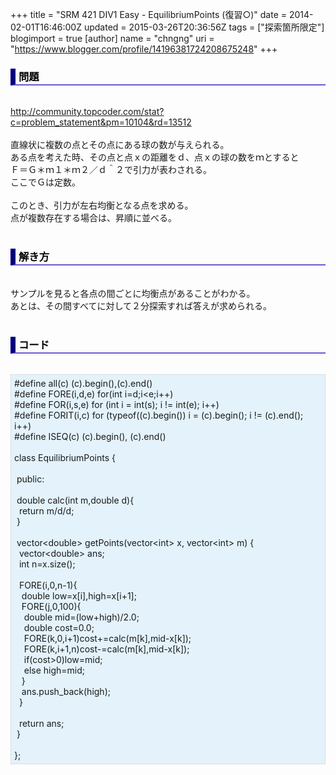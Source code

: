 +++
title = "SRM 421 DIV1 Easy - EquilibriumPoints (復習○)"
date = 2014-02-01T16:46:00Z
updated = 2015-03-26T20:36:56Z
tags = ["探索箇所限定"]
blogimport = true 
[author]
	name = "chngng"
	uri = "https://www.blogger.com/profile/14196381724208675248"
+++

<div dir="ltr" style="text-align: left;" trbidi="on"><h3 style="border-bottom: 2px solid slateblue; border-left: 8px solid navy; color: black; padding: 0px 0px 1px 5px;">問題 </h3><br /><a href="http://community.topcoder.com/stat?c=problem_statement&amp;pm=10104&amp;rd=13512" target="_blank">http://community.topcoder.com/stat?c=problem_statement&amp;pm=10104&amp;rd=13512</a><br /><br />直線状に複数の点とその点にある球の数が与えられる。<br />ある点を考えた時、その点と点ｘの距離をｄ、点ｘの球の数をｍとすると<br />Ｆ＝Ｇ＊ｍ１＊ｍ２／ｄ＾２で引力が表わされる。<br />ここでＧは定数。<br /><br />このとき、引力が左右均衡となる点を求める。<br />点が複数存在する場合は、昇順に並べる。<br /><br /><h3 style="border-bottom: 2px solid slateblue; border-left: 8px solid navy; color: black; padding: 0px 0px 1px 5px;">解き方 </h3><br />サンプルを見ると各点の間ごとに均衡点があることがわかる。<br />あとは、その間すべてに対して２分探索すれば答えが求められる。<br /><br /><h3 style="border-bottom: 2px solid slateblue; border-left: 8px solid navy; color: black; padding: 0px 0px 1px 5px;">コード </h3><br /><div style="background-color: #e3f2fb; border: 1px dotted #CCCCCC; padding: 5px;">#define all(c) (c).begin(),(c).end()<br />#define FORE(i,d,e) for(int i=d;i&lt;e;i++)<br />#define FOR(i,s,e) for (int i = int(s); i != int(e); i++)<br />#define FORIT(i,c) for (typeof((c).begin()) i = (c).begin(); i != (c).end(); i++)<br />#define ISEQ(c) (c).begin(), (c).end()<br /><br />class EquilibriumPoints {<br /><br /><span class="Apple-tab-span" style="white-space: pre;"> </span>public:<br /><br /><span class="Apple-tab-span" style="white-space: pre;"> </span>double calc(int m,double d){<br /><span class="Apple-tab-span" style="white-space: pre;">  </span>return m/d/d;<br /><span class="Apple-tab-span" style="white-space: pre;"> </span>}<br /><br /><span class="Apple-tab-span" style="white-space: pre;"> </span>vector&lt;double&gt; getPoints(vector&lt;int&gt; x, vector&lt;int&gt; m) {<br /><span class="Apple-tab-span" style="white-space: pre;">  </span>vector&lt;double&gt; ans;<br /><span class="Apple-tab-span" style="white-space: pre;">  </span>int n=x.size();<br /><br /><span class="Apple-tab-span" style="white-space: pre;">  </span>FORE(i,0,n-1){<br /><span class="Apple-tab-span" style="white-space: pre;">   </span>double low=x[i],high=x[i+1];<br /><span class="Apple-tab-span" style="white-space: pre;">   </span>FORE(j,0,100){<br /><span class="Apple-tab-span" style="white-space: pre;">    </span>double mid=(low+high)/2.0;<br /><span class="Apple-tab-span" style="white-space: pre;">    </span>double cost=0.0;<br /><span class="Apple-tab-span" style="white-space: pre;">    </span>FORE(k,0,i+1)cost+=calc(m[k],mid-x[k]);<br /><span class="Apple-tab-span" style="white-space: pre;">    </span>FORE(k,i+1,n)cost-=calc(m[k],mid-x[k]);<br /><span class="Apple-tab-span" style="white-space: pre;">    </span>if(cost&gt;0)low=mid;<br /><span class="Apple-tab-span" style="white-space: pre;">    </span>else high=mid;<br /><span class="Apple-tab-span" style="white-space: pre;">   </span>}<br /><span class="Apple-tab-span" style="white-space: pre;">   </span>ans.push_back(high);<br /><span class="Apple-tab-span" style="white-space: pre;">  </span>}<br /><br /><span class="Apple-tab-span" style="white-space: pre;">  </span>return ans;<br /><span class="Apple-tab-span" style="white-space: pre;"> </span>}<br /><br />};</div></div>
